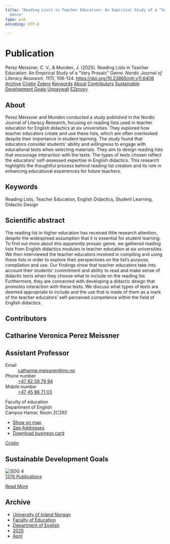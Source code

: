 ```yaml
---
title: 'Reading Lists in Teacher Education: An Empirical Study of a “Very Prosaic”
  Genre'
type: pub
encoding: UTF-8

---
```

<h1>Publication</h1>
<article id="csl-bib-container-9FBI88AR" class="csl-bib-container">
  <div class="csl-bib-body"> <div class="csl-entry">Perez Meissner, C. V., &#38; Munden, J. (2025). Reading Lists in Teacher Education: An Empirical Study of a “Very Prosaic” Genre. <i>Nordic Journal of Literacy Research</i>, <i>11</i>(1), 108–124. <a href="https://doi.org/10.23865/njlr.v11.6406">https://doi.org/10.23865/njlr.v11.6406</a></div> </div>
  <div class="csl-bib-buttons">
    <a href="#taxonomy-article-9FBI88AR" alt="archive" class="csl-bib-button">Archive</a>
    <a href="https://app.cristin.no/results/show.jsf?id=2371770" alt="Cristin" class="csl-bib-button">Cristin</a>
    <a href="http://zotero.org/groups/5881554/items/9FBI88AR" alt="Zotero" class="csl-bib-button">Zotero</a>
    <a href="#keywords-article-9FBI88AR" alt="keywords" class="csl-bib-button">Keywords</a>
    <a href="#about-article-9FBI88AR" alt="about_pub" class="csl-bib-button">About</a>
    <a href="#contributors-article-9FBI88AR" alt="contributors" class="csl-bib-button">Contributors</a>
    <a href="#sdg-article-9FBI88AR" alt="sdg" class="csl-bib-button">Sustainable Development Goals</a>
    <a href="https://doi.org/10.23865/njlr.v11.6406" alt="Unpaywall" class="csl-bib-button">Unpaywall</a>
    <a href="https://doi.org/10.23865/njlr.v11.6406" alt="EZproxy" class="csl-bib-button">EZproxy</a>
  </div>
  <div id="csl-bib-meta-container-9FBI88AR"></div>
</article>
<div id="csl-bib-meta-9FBI88AR" class="csl-bib-meta">
  <article id="about-article-9FBI88AR" class="about_pub-article">
    <h1>About</h1>
    Perez Meissner and Munden conducted a study published in the Nordic Journal of Literacy Research, focusing on reading lists used in teacher education for English didactics at six universities. They explored how teacher educators create and use these lists, which are often overlooked despite their importance in student learning. The study found that educators consider students' ability and willingness to engage with educational texts when selecting materials. They aim to design reading lists that encourage interaction with the texts. The types of texts chosen reflect the educators' self-assessed expertise in English didactics. This research highlights the thoughtful process behind reading list creation and its role in enhancing educational experiences for future teachers.
  </article>
  <article id="keywords-article-9FBI88AR" class="keywords-article">
    <h1>Keywords</h1>
    Reading Lists, Teacher Education, English Didactics, Student Learning, Didactic Design
  </article>
  <article id="abstract-article-9FBI88AR" class="abstract-article">
    <h1>Scientific abstract</h1>
    The reading list in higher education has received little research attention, despite the widespread assumption that it is essential for student learning. To find out more about this apparently prosaic genre, we gathered reading lists from English didactics modules in teacher education at six universities. We then interviewed the teacher educators involved in compiling and using these lists in order to explore their perspectives on the list’s purpose, compilation and use. Our findings show that teacher educators take into account their students’ commitment and ability to read and make sense of didactic texts when they choose what to include on the reading list. Furthermore, they are concerned with developing a didactic design that promotes interaction with these texts. We discuss what types of texts are deemed appropriate to include and the use that is made of them as a mark of the teacher educators’ self-perceived competence within the field of English didactics.
  </article>
  <article id="contributors-article-9FBI88AR" class="contributors-article">
    <h1>Contributors</h1>
    <div class="personas"> <div class="vrtx-hinn-person-card"> <div class="photo"> <i class="lar la-user-circle missing-person"></i> </div> <div class="info"> <hgroup><h1>Catharine Veronica Perez Meissner</h1> <h2>Assistant Professor</h2> </hgroup><dl> <dt>Email</dt> <dd> <a href="mailto:catharine.meissner@inn.no">catharine.meissner@inn.no</a> </dd> <dt>Phone number</dt> <dd><a href="tel:+4762597994"> +47 62 59 79 94 </a></dd> <dt>Mobile number</dt> <dd><a href="tel:+4745867103"> +47 45 86 71 03 </a></dd> </dl> <p> Faculty of education<br> Department of English<br> Campus Hamar, Room 2C262 </p> <ul class="vrtx-hinn-links"> <li><a href="https://www.google.com/maps?q=60.79625,11.07386">Show on map</a></li> <li><a href="https://www.inn.no/english/find-an-employee/catharine-meissner.html#vrtx-hinn-addresses">See Addresses</a></li> <li><a href="https://www.inn.no/english/find-an-employee/catharine-meissner.html?vrtx=vcf">Download business card</a></li> </ul> </div> </div> <a href="https://app.cristin.no/persons/show.jsf?id=1361946" alt="Cristin URL" class="personas-cristin">Cristin</a> </div>
  </article>
  <article id="sdg-article-9FBI88AR" class="sdg-article">
    <h1>Sustainable Development Goals</h1>
    <div class="sdg-container"><div id="sdg4" class="sdg">
        <img src="{{< params subfolder >}}images/sdg/sdg04_en.png" class="image" alt="SDG 4">
        <div class="sdg-overlay">
          <a href="{{< params subfolder >}}en/archive/?sdg=4#archive" class="sdg-publication-count"><span>1376</span> Publications</a>
          <p><a href="https://sdgs.un.org/goals/goal4" class="sdg-read-more">Read More</a></p>
        </div>
      </div></div>
  </article>
  <article id="taxonomy-article-9FBI88AR" class="taxonomy-article">
    <h1>Archive</h1>
    <ul>
      <li><a href="{{< params subfolder >}}en/archive/?key=3DCRN523">University of Inland Norway</a></li>
      <li><a href="{{< params subfolder >}}en/archive/?key=WYNZA47F">Faculty of Education</a></li>
      <li><a href="{{< params subfolder >}}en/archive/?key=THSB4HN9">Department of English</a></li>
      <li><a href="{{< params subfolder >}}en/archive/?key=W6HG4SCD">2025</a></li>
      <li><a href="{{< params subfolder >}}en/archive/?key=LGXQGC47">April</a></li>
    </ul>
  </article>
</div>

